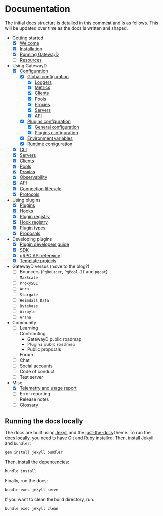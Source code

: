 # Documentation

The initial docs structure is detailed in [this comment](https://github.com/gatewayd-io/docs/issues/1#issuecomment-1442331491) and is as follows. This will be updated over time as the docs is written and shaped.

- Getting started
  - [x] [Welcome](docs/getting-started/welcome.md)
  - [x] [Installation](docs/getting-started/installation.md)
  - [x] [Running GatewayD](docs/getting-started/running-gatewayd.md)
  - [ ] [Resources](docs/getting-started/resources.md)
- Using GatewayD
  - [x] [Configuration](docs/using-gatewayd/configuration.md)
    - [x] [Global configuration](docs/using-gatewayd/configuration.md#global-configuration)
      - [x] [Loggers](docs/using-gatewayd/global-configuration/loggers.md)
      - [x] [Metrics](docs/using-gatewayd/global-configuration/metrics.md)
      - [x] [Clients](docs/using-gatewayd/global-configuration/clients.md)
      - [x] [Pools](docs/using-gatewayd/global-configuration/pools.md)
      - [x] [Proxies](docs/using-gatewayd/global-configuration/proxies.md)
      - [x] [Servers](docs/using-gatewayd/global-configuration/servers.md)
      - [x] [API](docs/using-gatewayd/global-configuration/api.md)
    - [x] [Plugins configuration](docs/using-gatewayd/configuration.md#plugins-configuration)
      - [x] [General configuration](docs/using-gatewayd/plugins-configuration/general-configurations.md)
      - [x] [Plugins configuration](docs/using-gatewayd/plugins-configuration/plugins-configuration.md)
    - [x] [Environment variables](docs/using-gatewayd/configuration.md#environment-variables)
    - [x] [Runtime configuration](docs/using-gatewayd/configuration.md#runtime-configuration)
  - [x] [CLI](docs/using-gatewayd/CLI.md)
  - [x] [Servers](docs/using-gatewayd/servers.md)
  - [x] [Clients](docs/using-gatewayd/clients.md)
  - [x] [Pools](docs/using-gatewayd/pools.md)
  - [x] [Proxies](docs/using-gatewayd/proxies.md)
  - [x] [Observability](docs/using-gatewayd/observability.md)
  - [x] [API](docs/using-gatewayd/API.md)
  - [x] [Connection lifecycle](docs/using-gatewayd/connection-lifecycle.md)
  - [x] [Protocols](docs/using-gatewayd/protocols.md)
- Using plugins
  - [x] [Plugins](docs/using-plugins/plugins.md)
  - [x] [Hooks](docs/using-plugins/hooks.md)
  - [x] [Plugin registry](docs/using-plugins/plugin-registry.md)
  - [x] [Hook registry](docs/using-plugins/hook-registry.md)
  - [x] [Plugin types](docs/using-plugins/plugin-types.md)
  - [x] [Proposals](docs/using-plugins/proposals.md)
- Developing plugins
  - [x] [Plugin developers guide](docs/developing-plugins/plugin-developers-guide.md)
  - [x] [SDK](docs/developing-plugins/sdk-reference.md)
  - [x] [gRPC API reference](docs/developing-plugins/grpc-api-reference.md)
  - [x] [Template projects](docs/developing-plugins/template-projects.md)
- GatewayD versus (move to the blog?)
  - [ ] Bouncers (`PgBouncer`, `PgPool-II` and `pgcat`)
  - [ ] `MaxScale`
  - [ ] `ProxySQL`
  - [ ] `Acra`
  - [ ] `Stargate`
  - [ ] `Heimdall Data`
  - [ ] `Bytebase`
  - [ ] `Airbyte`
  - [ ] `Arana`
- Community
  - [ ] Learning
  - [ ] Contributing
    - GatewayD public roadmap
    - Plugins public roadmap
    - Public proposals
  - [ ] Forum
  - [ ] Chat
  - [ ] Social accounts
  - [ ] Code of conduct
  - [ ] Test server
- Misc
  - [x] [Telemetry and usage report](docs/miscellaneous/telemetry-and-usage-report.md)
  - [ ] Error reporting
  - [ ] Release notes
  - [ ] [Glossary](docs/miscellaneous/glossary.md)

## Running the docs locally

The docs are built using [Jekyll](https://jekyllrb.com/) and the [just-the-docs](https://just-the-docs.github.io/just-the-docs/) theme. To run the docs locally, you need to have Git and Ruby installed. Then, install Jekyll and `bundler`:

```bash
gem install jekyll bundler
```

Then, install the dependencies:

```bash
bundle install
```

Finally, run the docs:

```bash
bundle exec jekyll serve
```

If you want to clean the build directory, run:

```bash
bundle exec jekyll clean
```
